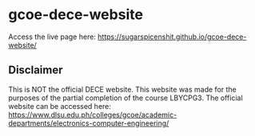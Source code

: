 # gcoe-dece-website
Access the live page here: https://sugarspicenshit.github.io/gcoe-dece-website/

## Disclaimer
This is NOT the official DECE website. This website was made for the purposes of the partial completion of the course LBYCPG3. The official website can be accessed here: https://www.dlsu.edu.ph/colleges/gcoe/academic-departments/electronics-computer-engineering/

